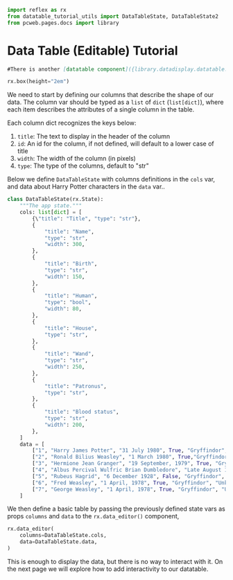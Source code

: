 ```python exec
import reflex as rx
from datatable_tutorial_utils import DataTableState, DataTableState2
from pcweb.pages.docs import library
```


# Data Table (Editable) Tutorial

```md alert info
#There is another [datatable component]({library.datadisplay.datatable.path}), which is only used for displaying data and does not support user interactivity or editing.
```


```python eval
rx.box(height="2em")
```
We need to start by defining our columns that describe the shape of our data. The column var should be typed as a `list` of `dict` (`list[dict]`), where each item describes the attributes of a single column in the table. 

Each column dict recognizes the keys below:
1. `title`: The text to display in the header of the column
2. `id`: An id for the column, if not defined, will default to a lower case of title
3. `width`: The width of the column (in pixels)
4. `type`: The type of the columns, default to "str"


Below we define `DataTableState` with columns definitions in the `cols` var, and data about Harry Potter characters in the `data` var..

```python
class DataTableState(rx.State):
    """The app state."""
    cols: list[dict] = [
        {\"title": "Title", "type": "str"},
        {
            "title": "Name",
            "type": "str",
            "width": 300,
        },
        {
            "title": "Birth",
            "type": "str",
            "width": 150,
        },
        {
            "title": "Human",
            "type": "bool",
            "width": 80,
        },
        {
            "title": "House",
            "type": "str",
        },
        {
            "title": "Wand",
            "type": "str",
            "width": 250,
        },
        {
            "title": "Patronus",
            "type": "str",
        },
        {
            "title": "Blood status",
            "type": "str",
            "width": 200,
        },
    ]
    data = [
        ["1", "Harry James Potter", "31 July 1980", True, "Gryffindor", "11'  Holly  phoenix feather", "Stag", "Half-blood"],
        ["2", "Ronald Bilius Weasley", "1 March 1980", True,"Gryffindor", "12' Ash unicorn tail hair", "Jack Russell terrier", "Pure-blood"],
        ["3", "Hermione Jean Granger", "19 September, 1979", True, "Gryffindor", "10¾'  vine wood dragon heartstring", "Otter", "Muggle-born"],	
        ["4", "Albus Percival Wulfric Brian Dumbledore", "Late August 1881", True, "Gryffindor", "15' Elder Thestral tail hair core", "Phoenix", "Half-blood"],	
        ["5", "Rubeus Hagrid", "6 December 1928", False, "Gryffindor", "16'  Oak unknown core", "None", "Part-Human (Half-giant)"], 
        ["6", "Fred Weasley", "1 April, 1978", True, "Gryffindor", "Unknown", "Unknown", "Pure-blood"], 
        ["7", "George Weasley", "1 April, 1978", True, "Gryffindor", "Unknown", "Unknown", "Pure-blood"],
    ]
```



We then define a basic table by passing the previously defined state vars as props `columns` and `data` to the `rx.data_editor()` component, 

```python demo
rx.data_editor(
    columns=DataTableState.cols,
    data=DataTableState.data,
)
```

This is enough to display the data, but there is no way to interact with it. On the next page we will explore how to add interactivity to our datatable.


